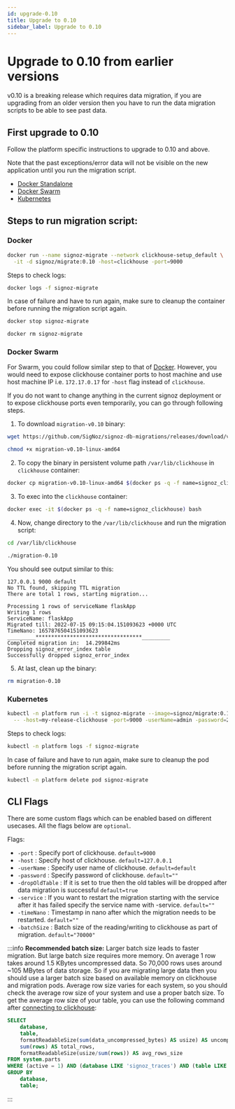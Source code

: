 ```yaml
---
id: upgrade-0.10
title: Upgrade to 0.10
sidebar_label: Upgrade to 0.10
---
```


# Upgrade to 0.10 from earlier versions

v0.10 is a breaking release which requires data migration, if you are upgrading from an older version then you have to run the data migration scripts to be able to see past data.

## First upgrade to 0.10

Follow the platform specific instructions to upgrade to 0.10 and above.

Note that the past exceptions/error data will not be visible on the new application until you run the migration script.

- [Docker Standalone](https://signoz.io/docs/operate/docker-standalone/#upgrade)
- [Docker Swarm](https://signoz.io/docs/operate/docker-swarm/#upgrade)
- [Kubernetes](https://signoz.io/docs/operate/kubernetes/#upgrade)

## Steps to run migration script:

### Docker

```bash
docker run --name signoz-migrate --network clickhouse-setup_default \
  -it -d signoz/migrate:0.10 -host=clickhouse -port=9000
```

Steps to check logs:

```bash
docker logs -f signoz-migrate
```

In case of failure and have to run again, make sure to cleanup the container before running the migration script again.

```bash
docker stop signoz-migrate

docker rm signoz-migrate
```

### Docker Swarm

For Swarm, you could follow similar step to that of [Docker](#docker). However,
you would need to expose clickhouse container ports to host machine and use
host machine IP i.e. `172.17.0.17` for `-host` flag instead of `clickhouse`.

If you do not want to change anything in the current signoz deployment or to
expose clickhouse ports even temporarily, you can go through following steps.

1. To download `migration-v0.10` binary:

  ```bash
  wget https://github.com/SigNoz/signoz-db-migrations/releases/download/v0.10/migration-v0.10-linux-amd64

  chmod +x migration-v0.10-linux-amd64
  ```

2. To copy the binary in persistent volume path `/var/lib/clickhouse` in `clickhouse` container:

  ```bash
  docker cp migration-v0.10-linux-amd64 $(docker ps -q -f name=signoz_clickhouse):/var/lib/clickhouse/migration-0.10
  ```

3. To exec into the `clickhouse` container:

  ```bash
  docker exec -it $(docker ps -q -f name=signoz_clickhouse) bash
  ```

4. Now, change directory to the `/var/lib/clickhouse` and run the migration script:

  ```bash
  cd /var/lib/clickhouse

  ./migration-0.10
  ```

  You should see output similar to this:
  ```
  127.0.0.1 9000 default 
  No TTL found, skipping TTL migration
  There are total 1 rows, starting migration... 

  Processing 1 rows of serviceName flaskApp 
  Writing 1 rows
  ServiceName: flaskApp 
  Migrated till: 2022-07-15 09:15:04.151093623 +0000 UTC 
  TimeNano: 1657876504151093623 
  _________**********************************_________ 
  Completed migration in:  14.299842ms
  Dropping signoz_error_index table
  Successfully dropped signoz_error_index
  ```

5. At last, clean up the binary:

  ```bash
  rm migration-0.10
  ```

### Kubernetes

```bash
kubectl -n platform run -i -t signoz-migrate --image=signoz/migrate:0.10 \
  -- -host=my-release-clickhouse -port=9000 -userName=admin -password=27ff0399-0d3a-4bd8-919d-17c2181e6fb9
```

Steps to check logs:

```bash
kubectl -n platform logs -f signoz-migrate
```

In case of failure and have to run again, make sure to cleanup the pod before running the migration script again.

```bash
kubectl -n platform delete pod signoz-migrate
```

## CLI Flags

There are some custom flags which can be enabled based on different usecases.
All the flags below are `optional`.

Flags:

- `-port` : Specify port of clickhouse. `default=9000`
- `-host` : Specify host of clickhouse. `default=127.0.0.1`
- `-userName` : Specify user name of clickhouse. `default=default`
- `-password` : Specify password of clickhouse. `default=""`
- `-dropOldTable` : If it is set to true then the old tables will be dropped after data migration is successful `default=true`
- `-service` : If you want to restart the migration starting with the service after it has failed specify the service name with -service. `default=""`
- `-timeNano` : Timestamp in nano after which the migration needs to be restarted. `default=""`
- `-batchSize` : Batch size of the reading/writing to clickhouse as part of migration. `default="70000"`

:::info
**Recommended batch size:** Larger batch size leads to faster migration. But large batch size requires more memory. On average 1 row takes around 1.5 KBytes uncompressed data. So 70,000 rows uses around ~105 MBytes of data storage. So if you are migrating large data then you should use a larger batch size based on available memory on clickhouse and migration pods.
Average row size varies for each system, so you should check the average row size of your system and use a proper batch size.
To get the average row size of your table, you can use the following command after [connecting to clickhouse](https://signoz.io/docs/operate/clickhouse/connect-to-clickhouse/):

``` sql
SELECT
    database,
    table,
    formatReadableSize(sum(data_uncompressed_bytes) AS usize) AS uncompressed, 
    sum(rows) AS total_rows,
    formatReadableSize(usize/sum(rows)) AS avg_rows_size
FROM system.parts
WHERE (active = 1) AND (database LIKE 'signoz_traces') AND (table LIKE 'signoz_error_index')
GROUP BY
    database,
    table;
```

:::

